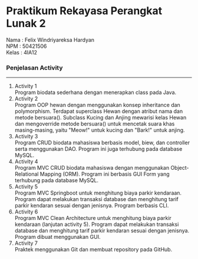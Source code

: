 # Praktikum Rekayasa Perangkat Lunak 2

Nama : Felix Windriyareksa Hardyan<br/>
NPM : 50421506<br/>
Kelas : 4IA12<br/>

### Penjelasan Activity
___________________________________________________________
1. Activity 1<br/>
Program biodata sederhana dengan menerapkan class pada Java.
2. Activity 2<br/>
Program OOP hewan dengan menggunakan konsep inheritance dan polymorphism. Terdapat superclass Hewan dengan atribut nama dan metode bersuara(). Subclass Kucing dan Anjing mewarisi kelas Hewan dan mengoverride metode bersuara() untuk mencetak suara khas masing-masing, yaitu "Meow!" untuk kucing dan "Bark!" untuk anjing.
3. Activity 3<br/>
Program CRUD biodata mahasiswa berbasis model, biew, dan controller serta menggunakan DAO. Program ini juga terhubung pada database MySQL.
4. Activity 4<br/>
Program MVC CRUD biodata mahasiswa dengan menggunakan Object-Relational Mapping (ORM). Program ini berbasis GUI Form yang terhubung pada database MySQL.
5. Activity 5<br/>
Program MVC Springboot untuk menghitung biaya parkir kendaraan. Program dapat melakukan transaksi database dan menghitung tarif parkir kendaran sesuai dengan jenisnya. Program berbasis CLI.
6. Activity 6<br/>
Program MVC Clean Architecture untuk menghitung biaya parkir kendaraan (lanjutan activity 5). Program dapat melakukan transaksi database dan menghitung tarif parkir kendaran sesuai dengan jenisnya. Program dibuat menggunakan GUI.
7. Activity 7<br/>
Praktek menggunakan Git dan membuat repository pada GitHub.
